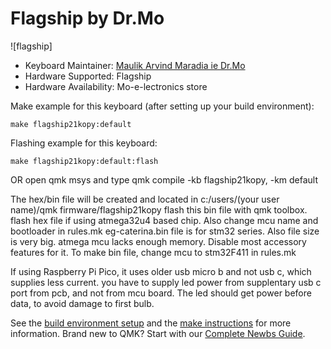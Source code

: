 # Flagship by Dr.Mo

![flagship]



* Keyboard Maintainer: [Maulik Arvind Maradia ie Dr.Mo](https://github.com/MaulikDude)
* Hardware Supported: Flagship
* Hardware Availability: Mo-e-lectronics store

Make example for this keyboard (after setting up your build environment):

    make flagship21kopy:default

Flashing example for this keyboard:

    make flagship21kopy:default:flash
OR
open qmk msys and type
qmk compile -kb flagship21kopy, -km default

The hex/bin file will be created and located in c:/users/(your user name)/qmk firmware/flagship21kopy
flash this bin file  with qmk toolbox. flash hex file if using atmega32u4 based chip. Also change mcu name and bootloader in rules.mk eg-caterina.bin file is for stm32 series. Also file size is very big. atmega mcu lacks enough memory. Disable most accessory features for it.
To make bin file, change mcu to stm32F411 in rules.mk

If using Raspberry Pi Pico, it uses older usb micro b and not usb c, which supplies less current. you have to supply led power from supplentary usb c port from pcb, and not from mcu board. The led should get power before data, to avoid damage to first bulb.

See the [build environment setup](https://docs.qmk.fm/#/getting_started_build_tools) and the [make instructions](https://docs.qmk.fm/#/getting_started_make_guide) for more information. Brand new to QMK? Start with our [Complete Newbs Guide](https://docs.qmk.fm/#/newbs).
